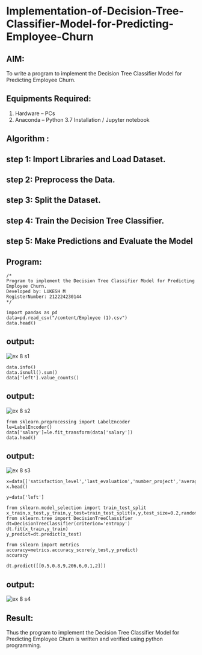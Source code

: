 # Implementation-of-Decision-Tree-Classifier-Model-for-Predicting-Employee-Churn

## AIM:
To write a program to implement the Decision Tree Classifier Model for Predicting Employee Churn.

## Equipments Required:
1. Hardware – PCs
2. Anaconda – Python 3.7 Installation / Jupyter notebook

## Algorithm :

## step 1: Import Libraries and Load Dataset.
## step 2: Preprocess the Data.
## step 3: Split the Dataset.
## step 4: Train the Decision Tree Classifier.
## step 5: Make Predictions and Evaluate the Model

## Program:
```
/*
Program to implement the Decision Tree Classifier Model for Predicting Employee Churn.
Developed by: LUKESH M
RegisterNumber: 212224230144
*/
```
```
import pandas as pd
data=pd.read_csv("/content/Employee (1).csv")
data.head()
```
## output:
![ex 8 s1](https://github.com/user-attachments/assets/fdd15a48-7ba7-4034-9119-44f5a3871f1d)

```
data.info()
data.isnull().sum()
data['left'].value_counts()
```
## output:
![ex 8 s2](https://github.com/user-attachments/assets/96195601-6a32-4a12-b2af-482c03c40ef5)

```
from sklearn.preprocessing import LabelEncoder
le=LabelEncoder()
data['salary']=le.fit_transform(data['salary'])
data.head()
```
## output:
![ex 8 s3](https://github.com/user-attachments/assets/ce1f81a5-f89c-4d83-b8de-33bc219b7995)

```
x=data[['satisfaction_level','last_evaluation','number_project','average_montly_hours','time_spend_company','Work_accident','promotion_last_5years','salary']]
x.head()

y=data['left']

from sklearn.model_selection import train_test_split
x_train,x_test,y_train,y_test=train_test_split(x,y,test_size=0.2,random_state=100)
from sklearn.tree import DecisionTreeClassifier
dt=DecisionTreeClassifier(criterion='entropy')
dt.fit(x_train,y_train)
y_predict=dt.predict(x_test)

from sklearn import metrics
accuracy=metrics.accuracy_score(y_test,y_predict)
accuracy

dt.predict([[0.5,0.8,9,206,6,0,1,2]])
```
## output:
![ex 8 s4](https://github.com/user-attachments/assets/0d0e5669-7119-4ca0-b0f2-db5d0cd0b9b9)


## Result:
Thus the program to implement the  Decision Tree Classifier Model for Predicting Employee Churn is written and verified using python programming.
